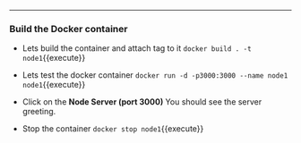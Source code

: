 -----
### Build the Docker container

- Lets build the container and attach tag to it
    `docker build . -t node1`{{execute}}

- Lets test the docker container
    `docker run -d -p3000:3000 --name node1 node1`{{execute}}

- Click on the **Node Server (port 3000)**
    You should see the server greeting.

- Stop the container
    `docker stop node1`{{execute}}
